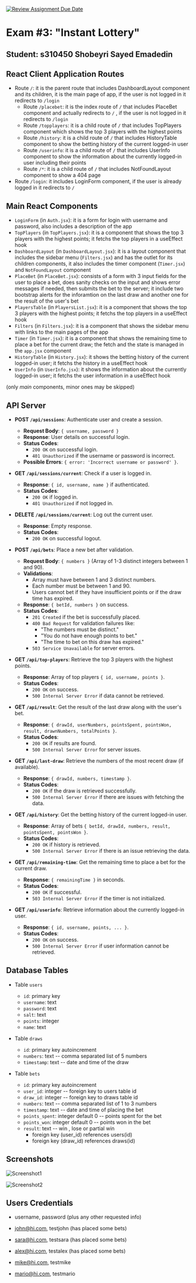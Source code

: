 [![Review Assignment Due Date](https://classroom.github.com/assets/deadline-readme-button-22041afd0340ce965d47ae6ef1cefeee28c7c493a6346c4f15d667ab976d596c.svg)](https://classroom.github.com/a/1Xsnbbtx)
# Exam #3: "Instant Lottery"
## Student: s310450 Shobeyri Sayed Emadedin 

## React Client Application Routes

- Route `/`: it is the parent route that includes DashboardLayout component and its children, it is the main page of app, if the user is not logged in it redirects to `/login`
  - Route `/placebet`: it is the index route of `/` that includes PlaceBet component and actually redirects to `/` , if the user is not logged in it redirects to `/login`
  - Route `/topplayers`: it is a child route of `/` that includes TopPlayers component which shows the top 3 players with the highest points
  - Route `/history`: it is a child route of `/` that includes HistoryTable component to show the betting history of the current logged-in user
  - Route `/userinfo`: it is a child route of `/` that includes UserInfo component to show the information about the currently logged-in user including their points
  - Route `/*`: it is a child route of `/` that includes NotFoundLayout component to show a 404 page
- Route `/login`: it includes LoginForm component, if the user is already logged in it redirects to `/`


## Main React Components


- `LoginForm` (in `Auth.jsx`): it is a form for login with username and password, also includes a description of the app
- `TopPlayers` (in `TopPlayers.jsx`): it is a component that shows the top 3 players with the highest points; it fetchs the top players in a useEffect hook
- `DashboardLayout` (in `DashboardLayout.jsx`): it is a layout component that includes the sidebar menu (`Filters.jsx`) and has the outlet for its children components, it also includes the timer component (`Timer.jsx`) and `NotFoundLayout` component
- `PlaceBet` (in `PlaceBet.jsx`): consists of a form with 3 input fields for the user to place a bet, does sanity checks on the input and shows error messages if needed, then submits the bet to the server; it include two bootstrap alerts for the inforamtion on the last draw and another one for the result of the user's bet
- `PlayersTable` (in `PlayersList.jsx`): it is a component that shows the top 3 players with the highest points; it fetchs the top players in a useEffect hook
- `Filters` (in `Filters.jsx`): it is a component that shows the sidebar menu with links to the main pages of the app
- `Timer` (in `Timer.jsx`): it is a component that shows the remaining time to place a bet for the current draw; the fetch and the state is managed in the `app.jsx` component
- `HistoryTable` (in `History.jsx`): it shows the betting history of the current logged-in user; it fetchs the history in a useEffect hook
- `UserInfo` (in `UserInfo.jsx`): it shows the information about the currently logged-in user; it fetchs the user information in a useEffect hook

(only _main_ components, minor ones may be skipped)


## API Server

- **POST `/api/sessions`**: Authenticate user and create a session.
  - **Request Body**: `{ username, password }`
  - **Response**: User details on successful login.
  - **Status Codes**: 
    - `200 OK` on successful login.
    - `401 Unauthorized` if the username or password is incorrect.
  - **Possible Errors**: `{ error: 'Incorrect username or password' }`.

- **GET `/api/sessions/current`**: Check if a user is logged in.
  - **Response**: `{ id, username, name }` if authenticated.
  - **Status Codes**: 
    - `200 OK` if logged in.
    - `401 Unauthorized` if not logged in.
  
- **DELETE `/api/sessions/current`**: Log out the current user.
  - **Response**: Empty response.
  - **Status Codes**: 
    - `200 OK` on successful logout.
  
- **POST `/api/bets`**: Place a new bet after validation.
  - **Request Body**: `{ numbers }` (Array of 1-3 distinct integers between 1 and 90).
  - **Validations**:
    - Array must have between 1 and 3 distinct numbers.
    - Each number must be between 1 and 90.
    - Users cannot bet if they have insufficient points or if the draw time has expired.
  - **Response**: `{ betId, numbers }` on success.
  - **Status Codes**:
    - `201 Created` if the bet is successfully placed.
    - `400 Bad Request` for validation failures like:
      - "The numbers must be distinct."
      - "You do not have enough points to bet."
      - "The time to bet on this draw has expired."
    - `503 Service Unavailable` for server errors.

- **GET `/api/top-players`**: Retrieve the top 3 players with the highest points.
  - **Response**: Array of top players `{ id, username, points }`.
  - **Status Codes**: 
    - `200 OK` on success.
    - `500 Internal Server Error` if data cannot be retrieved.
  
- **GET `/api/result`**: Get the result of the last draw along with the user's bet.
  - **Response**: `{ drawId, userNumbers, pointsSpent, pointsWon, result, drawnNumbers, totalPoints }`.
  - **Status Codes**:
    - `200 OK` if results are found.
    - `500 Internal Server Error` for server issues.
  
- **GET `/api/last-draw`**: Retrieve the numbers of the most recent draw (if available).
  - **Response**: `{ drawId, numbers, timestamp }`.
  - **Status Codes**: 
    - `200 OK` if the draw is retrieved successfully.
    - `500 Internal Server Error` if there are issues with fetching the data.
  
- **GET `/api/history`**: Get the betting history of the current logged-in user.
  - **Response**: Array of bets `{ betId, drawId, numbers, result, pointsSpent, pointsWon }`.
  - **Status Codes**:
    - `200 OK` if history is retrieved.
    - `500 Internal Server Error` if there is an issue retrieving the data.
  
- **GET `/api/remaining-time`**: Get the remaining time to place a bet for the current draw.
  - **Response**: `{ remainingTime }` in seconds.
  - **Status Codes**: 
    - `200 OK` if successful.
    - `503 Internal Server Error` if the timer is not initialized.

  
- **GET `/api/userinfo`**: Retrieve information about the currently logged-in user.
  - **Response**: `{ id, username, points, ... }`.
  - **Status Codes**: 
    - `200 OK` on success.
    - `500 Internal Server Error` if user information cannot be retrieved.


## Database Tables

- Table `users` 
  - `id`: primary key
  - `username`: text
  - `password`: text
  - `salt`: text
  - `points`: integer
  - `name`: text

- Table `draws` 
  - `id`: primary key autoincrement
  - `numbers`: text -- comma separated list of 5 numbers
  - `timestamp`: text  -- date and time of the draw


- Table `bets` 
  - `id`:  primary key autoincrement
  - `user_id`: integer -- foreign key to users table id
  - `draw_id`: integer -- foreign key to draws table id
  - `numbers`: text -- comma separated list of 1 to 3 numbers
  - `timestamp`: text  -- date and time of placing the bet
  - `points_spent`: integer default 0 -- points spent for the bet
  - `points_won`: integer default 0 -- points won in the bet
  - `result`: text -- win , lose or partial win
    - foreign key (user_id) references users(id)
    - foreign key (draw_id) references draws(id)


## Screenshots

![Screenshot1](./img/Screenshot1.png)

![Screenshot2](./img/Screenshot2.png)


## Users Credentials

- username, password (plus any other requested info)

- john@hi.com, testjohn  (has placed some bets)
- sara@hi.com, testsara  (has placed some bets)
- alex@hi.com, testalex  (has placed some bets)
- mike@hi.com, testmike
- mario@hi.com, testmario



